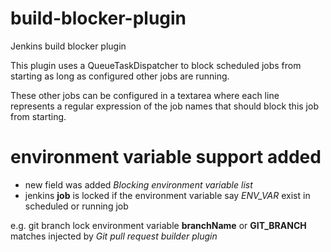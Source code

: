 build-blocker-plugin
====================

Jenkins build blocker plugin

This plugin uses a QueueTaskDispatcher to block scheduled jobs from starting as long as configured other jobs are running.

These other jobs can be configured in a textarea where each line represents a regular expression of the job names that should block this job from starting.


environment variable support added
========================

* new field was added *Blocking environment variable list*
* jenkins **job** is locked if the environment variable say *ENV_VAR* exist in scheduled or running job

e.g. git branch lock
  environment variable **branchName** or **GIT_BRANCH** matches injected by *Git pull request builder plugin*
